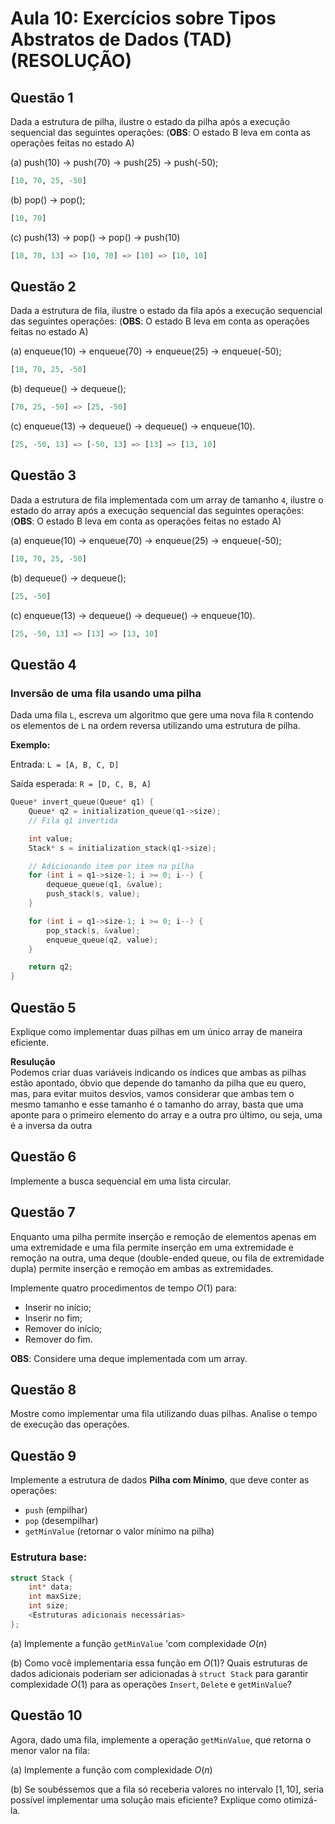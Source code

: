 # Aula 10: Exercícios sobre Tipos Abstratos de Dados (TAD) (RESOLUÇÃO)

## Questão 1

Dada a estrutura de pilha, ilustre o estado da pilha após a execução sequencial das seguintes operações:
(**OBS**: O estado B leva em conta as operações feitas no estado A)

(a) push(10) -> push(70) -> push(25) -> push(-50);
```py
[10, 70, 25, -50]
```

(b) pop() -> pop();
```py
[10, 70]
```

(c) push(13) -> pop() -> pop() -> push(10)
```py
[10, 70, 13] => [10, 70] => [10] => [10, 10]
```

## Questão 2

Dada a estrutura de fila, ilustre o estado da fila após a execução sequencial das seguintes operações:
(**OBS**: O estado B leva em conta as operações feitas no estado A)

(a) enqueue(10) -> enqueue(70) -> enqueue(25) -> enqueue(-50);
```py
[10, 70, 25, -50]
```

(b) dequeue() -> dequeue();
```py
[70, 25, -50] => [25, -50]
```

(c) enqueue(13) -> dequeue() -> dequeue() -> enqueue(10).
```py
[25, -50, 13] => [-50, 13] => [13] => [13, 10]
```

## Questão 3

Dada a estrutura de fila implementada com um array de tamanho `4`, ilustre o estado do array após a execução sequencial das seguintes operações:
(**OBS**: O estado B leva em conta as operações feitas no estado A)

(a) enqueue(10) -> enqueue(70) -> enqueue(25) -> enqueue(-50);
```py
[10, 70, 25, -50]
```

(b) dequeue() -> dequeue();
```py
[25, -50]
```

(c) enqueue(13) -> dequeue() -> dequeue() -> enqueue(10).
```py
[25, -50, 13] => [13] => [13, 10]
```

## Questão 4

### Inversão de uma fila usando uma pilha

Dada uma fila `L`, escreva um algoritmo que gere uma nova fila `R` contendo os elementos de `L` na ordem reversa utilizando uma estrutura de pilha.

**Exemplo:**

Entrada:
`L = [A, B, C, D]`

Saída esperada:
`R = [D, C, B, A]`

```cpp
Queue* invert_queue(Queue* q1) {
    Queue* q2 = initialization_queue(q1->size);
    // Fila q1 invertida

    int value;
    Stack* s = initialization_stack(q1->size);

    // Adicionando item por item na pilha
    for (int i = q1->size-1; i >= 0; i--) {
        dequeue_queue(q1, &value);
        push_stack(s, value);
    }

    for (int i = q1->size-1; i >= 0; i--) {
        pop_stack(s, &value);
        enqueue_queue(q2, value);
    }

    return q2;
}
```

## Questão 5

Explique como implementar duas pilhas em um único array de maneira eficiente.

**Resulução**\
Podemos criar duas variáveis indicando os índices que ambas as pilhas estão apontado, óbvio que depende do tamanho da pilha que eu quero, mas, para evitar muitos desvios, vamos considerar que ambas tem o mesmo tamanho e esse tamanho é o tamanho do array, basta que uma aponte para o primeiro elemento do array e a outra pro último, ou seja, uma é a inversa da outra

## Questão 6

Implemente a busca sequencial em uma lista circular.

## Questão 7

Enquanto uma pilha permite inserção e remoção de elementos apenas em uma extremidade e uma fila permite inserção em uma extremidade e remoção na outra, uma deque (double-ended queue, ou fila de extremidade dupla) permite inserção e remoção em ambas as extremidades.

Implemente quatro procedimentos de tempo $O(1)$ para:

* Inserir no início;
* Inserir no fim;
* Remover do início;
* Remover do fim.

**OBS**: Considere uma deque implementada com um array.

## Questão 8

Mostre como implementar uma fila utilizando duas pilhas.
Analise o tempo de execução das operações.

## Questão 9

Implemente a estrutura de dados **Pilha com Mínimo**, que deve conter as operações:

- `push` (empilhar)
- `pop` (desempilhar)
- `getMinValue` (retornar o valor mínimo na pilha)

### Estrutura base:
```cpp
struct Stack {
    int* data;
    int maxSize;
    int size;
    <Estruturas adicionais necessárias>
};
```

(a) Implemente a função `getMinValue` 'com complexidade $O(n)$

(b) Como você implementaria essa função em $O(1)$? Quais estruturas de dados adicionais poderiam ser adicionadas à `struct Stack` para garantir complexidade $O(1)$ para as operações `Insert`, `Delete` e `getMinValue`?

## Questão 10

Agora, dado uma fila, implemente a operação `getMinValue`, que retorna o menor valor na fila:

(a) Implemente a função com complexidade $O(n)$

(b) Se soubéssemos que a fila só receberia valores no intervalo $[1, 10]$, seria possível implementar uma solução mais eficiente? Explique como otimizá-la.
